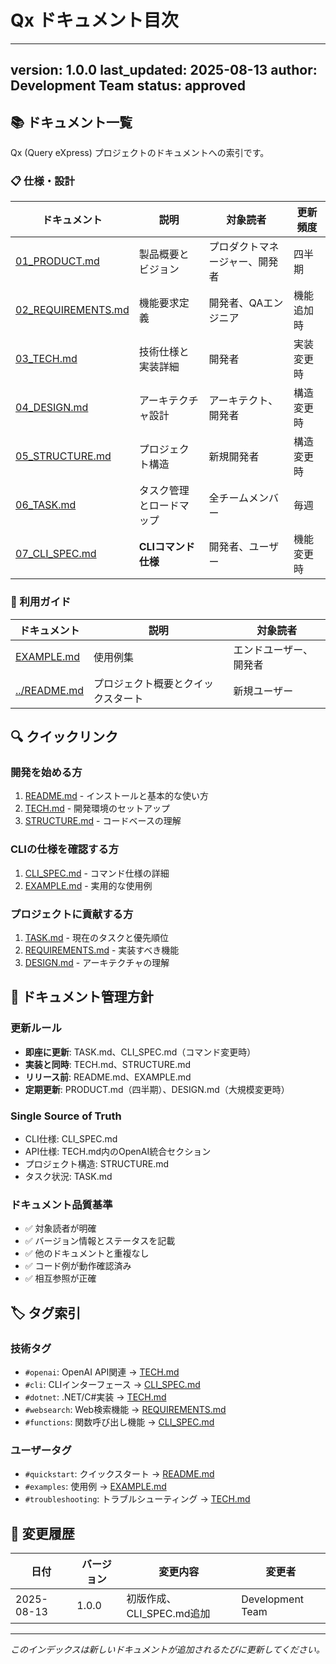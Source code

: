 # Qx ドキュメント目次

---
version: 1.0.0
last_updated: 2025-08-13
author: Development Team
status: approved
---

## 📚 ドキュメント一覧

Qx (Query eXpress) プロジェクトのドキュメントへの索引です。

### 📋 仕様・設計

| ドキュメント | 説明 | 対象読者 | 更新頻度 |
|-------------|------|----------|----------|
| [01_PRODUCT.md](./PRODUCT.md) | 製品概要とビジョン | プロダクトマネージャー、開発者 | 四半期 |
| [02_REQUIREMENTS.md](./REQUIREMENTS.md) | 機能要求定義 | 開発者、QAエンジニア | 機能追加時 |
| [03_TECH.md](./TECH.md) | 技術仕様と実装詳細 | 開発者 | 実装変更時 |
| [04_DESIGN.md](./DESIGN.md) | アーキテクチャ設計 | アーキテクト、開発者 | 構造変更時 |
| [05_STRUCTURE.md](./STRUCTURE.md) | プロジェクト構造 | 新規開発者 | 構造変更時 |
| [06_TASK.md](./TASK.md) | タスク管理とロードマップ | 全チームメンバー | 毎週 |
| [07_CLI_SPEC.md](./CLI_SPEC.md) | **CLIコマンド仕様** | 開発者、ユーザー | 機能変更時 |

### 📖 利用ガイド

| ドキュメント | 説明 | 対象読者 |
|-------------|------|----------|
| [EXAMPLE.md](./EXAMPLE.md) | 使用例集 | エンドユーザー、開発者 |
| [../README.md](../README.md) | プロジェクト概要とクイックスタート | 新規ユーザー |

## 🔍 クイックリンク

### 開発を始める方
1. [README.md](../README.md) - インストールと基本的な使い方
2. [TECH.md](./TECH.md) - 開発環境のセットアップ
3. [STRUCTURE.md](./STRUCTURE.md) - コードベースの理解

### CLIの仕様を確認する方
1. [CLI_SPEC.md](./CLI_SPEC.md) - コマンド仕様の詳細
2. [EXAMPLE.md](./EXAMPLE.md) - 実用的な使用例

### プロジェクトに貢献する方
1. [TASK.md](./TASK.md) - 現在のタスクと優先順位
2. [REQUIREMENTS.md](./REQUIREMENTS.md) - 実装すべき機能
3. [DESIGN.md](./DESIGN.md) - アーキテクチャの理解

## 📝 ドキュメント管理方針

### 更新ルール
- **即座に更新**: TASK.md、CLI_SPEC.md（コマンド変更時）
- **実装と同時**: TECH.md、STRUCTURE.md
- **リリース前**: README.md、EXAMPLE.md
- **定期更新**: PRODUCT.md（四半期）、DESIGN.md（大規模変更時）

### Single Source of Truth
- CLI仕様: CLI_SPEC.md
- API仕様: TECH.md内のOpenAI統合セクション
- プロジェクト構造: STRUCTURE.md
- タスク状況: TASK.md

### ドキュメント品質基準
- ✅ 対象読者が明確
- ✅ バージョン情報とステータスを記載
- ✅ 他のドキュメントと重複なし
- ✅ コード例が動作確認済み
- ✅ 相互参照が正確

## 🏷️ タグ索引

### 技術タグ
- `#openai`: OpenAI API関連 → [TECH.md](./TECH.md)
- `#cli`: CLIインターフェース → [CLI_SPEC.md](./CLI_SPEC.md)
- `#dotnet`: .NET/C#実装 → [TECH.md](./TECH.md)
- `#websearch`: Web検索機能 → [REQUIREMENTS.md](./REQUIREMENTS.md)
- `#functions`: 関数呼び出し機能 → [CLI_SPEC.md](./CLI_SPEC.md)

### ユーザータグ
- `#quickstart`: クイックスタート → [README.md](../README.md)
- `#examples`: 使用例 → [EXAMPLE.md](./EXAMPLE.md)
- `#troubleshooting`: トラブルシューティング → [TECH.md](./TECH.md)

## 🔄 変更履歴

| 日付 | バージョン | 変更内容 | 変更者 |
|------|------------|----------|--------|
| 2025-08-13 | 1.0.0 | 初版作成、CLI_SPEC.md追加 | Development Team |

---

*このインデックスは新しいドキュメントが追加されるたびに更新してください。*